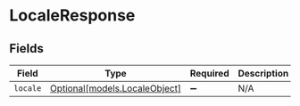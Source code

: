 # LocaleResponse


## Fields

| Field                                                      | Type                                                       | Required                                                   | Description                                                |
| ---------------------------------------------------------- | ---------------------------------------------------------- | ---------------------------------------------------------- | ---------------------------------------------------------- |
| `locale`                                                   | [Optional[models.LocaleObject]](../models/localeobject.md) | :heavy_minus_sign:                                         | N/A                                                        |